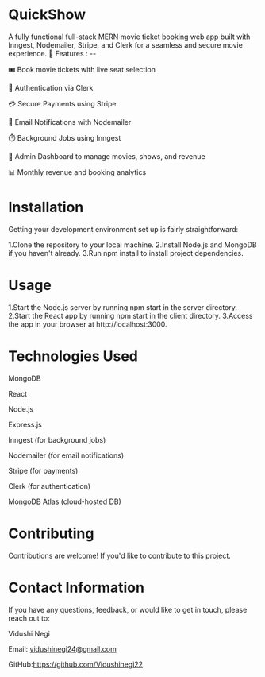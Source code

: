 # QuickShow

A fully functional full-stack MERN movie ticket booking web app built with Inngest, Nodemailer, Stripe, and Clerk for a seamless and secure movie experience.
🚀 Features : --

🎟️ Book movie tickets with live seat selection

🔐 Authentication via Clerk

💳 Secure Payments using Stripe

📧 Email Notifications with Nodemailer

⏱️ Background Jobs using Inngest

🧾 Admin Dashboard to manage movies, shows, and revenue

📊 Monthly revenue and booking analytics

# Installation
Getting your development environment set up is fairly straightforward:

1.Clone the repository to your local machine.
2.Install Node.js and MongoDB if you haven't already.
3.Run npm install to install project dependencies.
# Usage
1.Start the Node.js server by running npm start in the server directory.
2.Start the React app by running npm start in the client directory.
3.Access the app in your browser at http://localhost:3000.
# Technologies Used
MongoDB 

React

Node.js 

Express.js

Inngest (for background jobs)

Nodemailer (for email notifications)

Stripe (for payments)

Clerk (for authentication)

MongoDB Atlas (cloud-hosted DB)
# Contributing
Contributions are welcome! If you'd like to contribute to this project.

# Contact Information
If you have any questions, feedback, or would like to get in touch, please reach out to:

Vidushi Negi

Email: vidushinegi24@gmail.com

GitHub:https://github.com/Vidushinegi22
